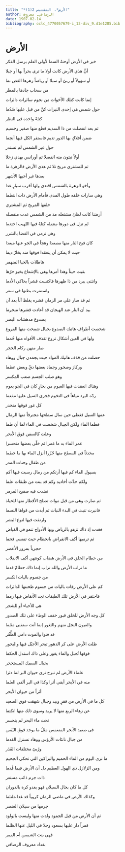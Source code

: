 ```yaml
---
title: "*الأرض*. المقتبس 2(1)"
author: الرصافي, معروف
date: 1907-02-14
bibliography: oclc_4770057679-i_13-div_9.d1e1285.bib
---
```




#  الأرض 


 خبر في الأرض أوحتهُ السما   لأولي العلم برسل الفكر  

 أنَّ هذي الأرض كانت أولا   ما ترى بحراً بها أو جبلا  

 أو سهولاً أو ربىً أو سبلا   أو رياضاً زهرها الغض نما  

 من سحاب جادها بالمطر 

 إنما كانت كتلك الأخوات   من نجوم سائرات دائرات  

 حول شمس هي  إحدى  النيرات   كنَّ من قبل عليها سُدُما  

 كتلةً واحدة في النظر 

 ثم بعد انفصلت من ذا السديم   قطع منها صغير وجسيم  

 ضمن أفلاكٍ بها الدور تديم   فاستقر الكل فيها أنجما  

 حول غير الشمس لم تستدر 

 أولاً نبتون منه انفصلا   ثم أورانس يهدي زحلا  

 ثم للمشتري مريخ تلا   ثم هذي الأرض فالزهرة ما  

 بعدها غير أخيها الأشهر 

 وأخو الزهرة بالشمس اقتدى   ولها أقرب سيارٍ غدا  

 وهي سارات خلفه طول المدى   فأمام الأرض ذات انتظما  

 خلفها المريخ ثم المشتري 

 أرضنا كانت لظىً مشتعله   مذ من الشمس غدت منفصله  

 لم تزل في دورها منتقله   كتلةً فيها اللهيب احتدما  

 وهي ترمي في الفضا بالشرر 
 
 كان فيح النار منها مصعدا   وهجاً في الجو عنها مبعدا  

 حيث لا يمكن أن ينعقدا   فوقها منه بخارٌ ديما  

 هاطلات بالحيا المنهمر 

 بقيت حيناً وهذا أمرها   وهي بالإشعاع يخبو حرّها  

 وانثنى يبرد من ذا ظهرها   فاكتست قشراً يحاكي الأدما  

 واستمرت بطنها في سعر  

 ثم قد صار على مر الزمان   قشره يغلظ آناً بعد آن  

 بيد أن النار عند الهيجان   قد أعادت قشرها منخرما  

 بصدوع مدهشات البصر 

 شخصت أطراف هاتيك الصدوع   بجبال شمخت منها الفروع  

 ولها في العين أشكال تروع   تقذف الأفواه منها حُمما  

 صار منهن ركام الحجر 

 حصلت من قذف هاتيك المواد   حيث يجمدن جبال ووهاد  

 وركاز وصخور وجماد   بعضها دقّ وبعض عظما  

 وهو صلب الجسم صعب المكسر 

 وهناك انعقدت فيها الغيوم   من بخارٍ كان في الجو يعوم  

 ردّه البرد مياهاً في التخوم   فجرى السيل عليها مفعما  

 كل غور فوقها منحدر 

 عمها السيل فغطى حين سال   سطحها مجترفاً منها الرمال  

 فطما الماء ولكن الجبال   شخصت في الماء لما أن طما  

 وعلت كالسفن فوق الأبحر 
 
 غمر الماء به ما غمرا   ثم خلّى بعضها منحسرا  

 محدثاً في السطح منها جُزُرا   أنزل الماء بها ما حطما  

 من طفال وحتات المدر 

 بسيول الماء كم فيها أرتكم   من رمال رسبت فيها أكم  

 ولكم خدَّت أخاديد وكم   قد بنت من طبقات علما  

 نضدت فيه صفيح المرمر 

 ثم صارت وهي من قبل موات   تصلح الأقطار منها للحياة  

 فانبرت تنبت في البدء النبات   ثم أبدت من قواها النسما  

 وارتقت فيها لنوع البشر 

 فغدت إذ ذاك تزهو بالرياض   وبها الأدواح تنمو في الغياض   

 ثم ترميها أكف الانقراض   بانحطام حيث تمسي فحما  

 حجرياً بمرور الأعصر 

 من حطام الخلق في الأرض هضاب   كونتهن أكف الانقلاب  

 ما تراب الأرض والله تراب   إنما ذاك حطامٌ قدما  

 من جسوم باليات الكسر 

 كم على الأرض رفات باليات   من جسوم طحنتها الدائرات  

 فاحتفر في الأرض تلك الطبقات   تجد الأنقاض فيها رمما  

 هي للأحياء أو للشجر 

 كل وجه الأرض للخلق قبور   خفف الوطء على تلك الصدور  

 والعيون النجل منهم والثغور   إنما أنت ستفنى مثلما  

 قد فنوا والموت دامي الظُّفُر 
 
 ظلت الأرض على كر الدهور   تبحر الأجبُل فيها والبحور  

 فوقها تُجبل والماء يغور   وعلى ذاك استدل الحكما  

 بجبال السمك المستحجر 

 علماء الأرض لم تبرح ترى   حيوان البر لما دثرا  

 منه في الأبحر أبقى أثرا   وكذا في البر ألفى العلما  

 أثراً من حيوان الأبحر 

 كل ما في الأرض من قفرٍ وبيد   وجبال شهقت فوق الصعيد  

 عن زهاء الربع منها لا يريد   وسوى ذلك منها انكتما  

 تحت ماء البحر لم ينحسر 

 في صعيد الأبحر المنغمس   مثلُ ما يوجد فوق اليَبَس  

 من جبال ناتئات الأرؤس   ووهاد تستزل القدما  

 ورُبىً مختلفات القَدَر 

 ما نرى اليوم من الماء الحميم   والبراكين التي تحكي الجحيم  

 ومن الزلازل ذي الهول العظيم   دل أن الأرض فيما قُدما  

  ذات جرم ذائب مستعر 

 كل ما كان بحال السيلان   فهو يغدو كرة بالدوران  

 وكذاك الأرض في ماضي الزمان   كروياً قد غدا ملتئما  

 جرمها من سيلان العنصر 

 ثم أن الأرض من قبل الجمود   ولدت منها وليست بالولود  

 قمراً دار عليها بسعود   وجلا في الليل عنها الظلما  

 فهي بنت الشمس أم القمر 

 بغداد  معروف  الرصافي 
